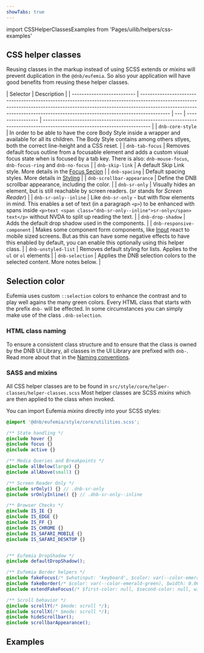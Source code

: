 ```yaml
---
showTabs: true
---
```


import CSSHelperClassesExamples from 'Pages/uilib/helpers/css-examples'

## CSS helper classes

Reusing classes in the markup instead of using SCSS extends or _mixins_ will prevent duplication in the `@dnb/eufemia`. So also your application will have good benefits from reusing these helper classes.

| Selector                   | Description                                                                                                                                                                                                                                            |
| -------------------------- | ------------------------------------------------------------------------------------------------------------------------------------------------------------------------------------------------------------------------------------------------------ | --- | ----------------- | -------------------------------------------------------------------------------------------------------------------------- |
| `dnb-core-style`           | In order to be able to have the core Body Style inside a wrapper and available for all its children. The Body Style contains among others stlyes, both the correct line-height and a CSS reset.                                                        |
| `dnb-tab-focus`            | Removes default focus outline from a focusable element and adds a custom visual focus state when is focused by a tab key. There is also: `dnb-mouse-focus`, `dnb-focus-ring` and `dnb-no-focus`                                                        |
| `dnb-skip-link`            | A default Skip Link style. More details in the [Focus Secion](/uilib/usage/accessibility/focus#skip-link)                                                                                                                                              |
| `dnb-spacing`              | Default spacing styles. More details in [Styling](/uilib/usage/customisation/styling#spacing)                                                                                                                                                          |
| `dnb-scrollbar-appearance` | Define the DNB scrollbar appearance, including the color.                                                                                                                                                                                              |
| `dnb-sr-only`              | Visually hides an element, but is still reachable by screen readers. (_sr_ stands for _Screen Reader_)                                                                                                                                                 |
| `dnb-sr-only--inline`      | Like `dnb-sr-only` - but with flow elements in mind. This enables a set of text (in a paragraph `<p>`) to be enhanced with spans inside `<p>text <span class="dnb-sr-only--inline">sr-only</span> text</p>` without NVDA to split up reading the text. |
| `dnb-drop-shadow`          | Adds the default drop shadow used in the components.                                                                                                                                                                                                   |
| `dnb-responsive-component` | Makes some component form components, like [Input](/uilib/components/input) react to mobile sized screens. But as this can have some negative effects to have this enabled by default, you can enable this optionally using this helper class.         |
| `dnb-unstyled-list`        | Removes default styling for lists. Applies to the `ul` or `ol` elements                                                                                                                                                                                |
| `dnb-selection`            | Applies the DNB selection colors to the selected content. More notes below.                                                                                                                                                                            |

## Selection color

Eufemia uses custom `::selection` colors to enhance the contrast and to play well agains the many green colors.
Every HTML class that starts with the prefix `dnb-` will be effected. In some circumstances you can simply make use of the class `.dnb-selection`.

### HTML class naming

To ensure a consistent class structure and to ensure that the class is owned by the DNB UI Library, all classes in the UI Library are prefixed with `dnb-`. Read more about that in the [Naming conventions](/uilib/development/naming).

### SASS and mixins

All CSS helper classes are to be found in `src/style/core/helper-classes/helper-classes.scss`
Most helper classes are SCSS _mixins_ which are then applied to the class when invoked.

You can import Eufemia _mixins_ directly into your SCSS styles:

```scss
@import '@dnb/eufemia/style/core/utilities.scss';

/** State handling */
@include hover {}
@include focus {}
@include active {}

/** Media Queries and Breakpoints */
@include allBelow(large) {}
@include allAbove(small) {}

/** Screen Reader Only */
@include srOnly() {} // .dnb-sr-only
@include srOnlyInline() {} // .dnb-sr-only--inline

/** Browser Checks */
@include IS_IE {}
@include IS_EDGE {}
@include IS_FF {}
@include IS_CHROME {}
@include IS_SAFARI_MOBILE {}
@include IS_SAFARI_DESKTOP {}


/** Eufemia DropShadow */
@include defaultDropShadow();

/** Eufemia Border helpers */
@include fakeFocus(/* $whatinput: 'keyboard', $color: var(--color-emerald-green), $inset: inset */);
@include fakeBorder(/* $color: var(--color-emerald-green), $width: 0.0625rem, $inset: inset */);
@include extendFakeFocus(/* $first-color: null, $second-color: null, width: 0.0625rem */);

/** Scroll behavior */
@include scrollY(/* $mode: scroll */);
@include scrollX(/* $mode: scroll */);
@include hideScrollbar();
@include scrollbarAppearance();

```

## Examples

<CSSHelperClassesExamples />
